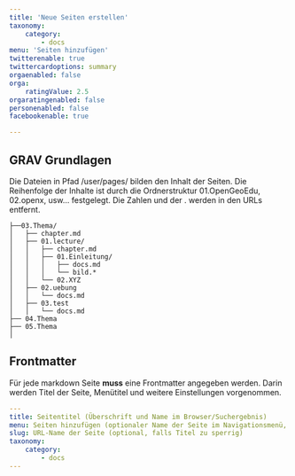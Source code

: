 ```yaml
---
title: 'Neue Seiten erstellen'
taxonomy:
    category:
        - docs
menu: 'Seiten hinzufügen'
twitterenable: true
twittercardoptions: summary
orgaenabled: false
orga:
    ratingValue: 2.5
orgaratingenabled: false
personenabled: false
facebookenable: true

---
```


## GRAV Grundlagen
Die Dateien in Pfad /user/pages/ bilden den Inhalt der Seiten.
Die Reihenfolge der Inhalte ist durch die Ordnerstruktur 01.OpenGeoEdu, 02.openx, usw… festgelegt. Die Zahlen und der . werden in den URLs entfernt.
```plaintext
├──03.Thema/
│   ├── chapter.md
│   ├── 01.lecture/
│   │   ├── chapter.md
│   │   ├── 01.Einleitung/
│   │   │   ├── docs.md
│   │   │   └── bild.*
│   │   └── 02.XYZ
│   ├── 02.uebung
│   │   └── docs.md
│   ├── 03.test
│   │   └── docs.md
├── 04.Thema
├── 05.Thema
│
```


## Frontmatter
Für jede markdown Seite **muss** eine Frontmatter angegeben werden.
Darin werden Titel der Seite, Menütitel und weitere Einstellungen vorgenommen.

```YAML
---
title: Seitentitel (Überschrift und Name im Browser/Suchergebnis)
menu: Seiten hinzufügen (optionaler Name der Seite im Navigationsmenü, falls Titel zu sperrig)
slug: URL-Name der Seite (optional, falls Titel zu sperrig)
taxonomy:
    category:
        - docs
---
```
